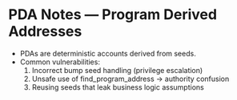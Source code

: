 # PDA Notes — Program Derived Addresses

- PDAs are deterministic accounts derived from seeds.
- Common vulnerabilities:
  1. Incorrect bump seed handling (privilege escalation)
  2. Unsafe use of find_program_address → authority confusion
  3. Reusing seeds that leak business logic assumptions

